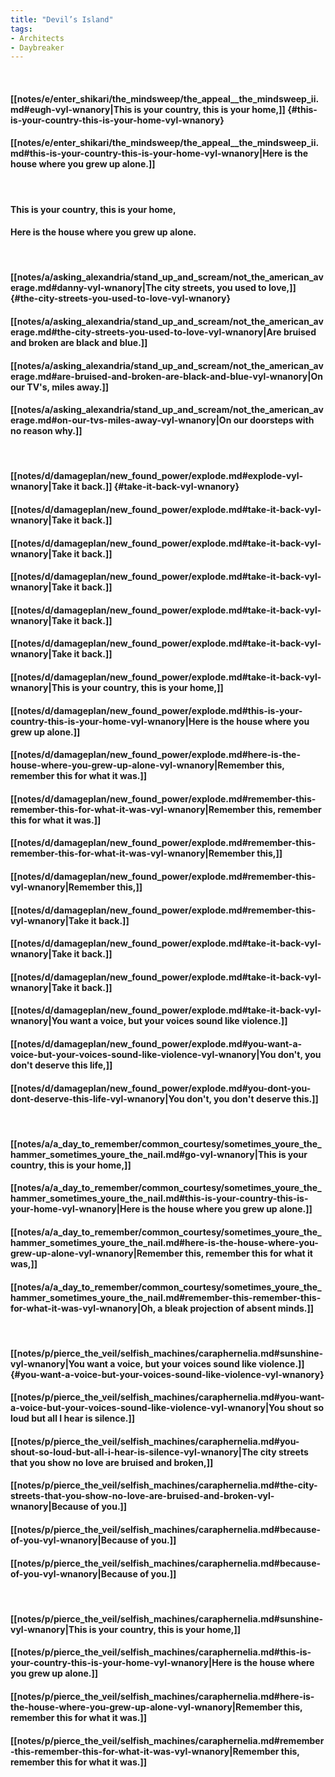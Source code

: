 ```yaml
---
title: "Devil’s Island"
tags:
- Architects
- Daybreaker
---
```

&nbsp;
#### [[notes/e/enter_shikari/the_mindsweep/the_appeal__the_mindsweep_ii.md#eugh-vyl-wnanory|This is your country, this is your home,]] {#this-is-your-country-this-is-your-home-vyl-wnanory}
#### [[notes/e/enter_shikari/the_mindsweep/the_appeal__the_mindsweep_ii.md#this-is-your-country-this-is-your-home-vyl-wnanory|Here is the house where you grew up alone.]]
&nbsp;
#### This is your country, this is your home,
#### Here is the house where you grew up alone.
&nbsp;
#### [[notes/a/asking_alexandria/stand_up_and_scream/not_the_american_average.md#danny-vyl-wnanory|The city streets, you used to love,]] {#the-city-streets-you-used-to-love-vyl-wnanory}
#### [[notes/a/asking_alexandria/stand_up_and_scream/not_the_american_average.md#the-city-streets-you-used-to-love-vyl-wnanory|Are bruised and broken are black and blue.]]
#### [[notes/a/asking_alexandria/stand_up_and_scream/not_the_american_average.md#are-bruised-and-broken-are-black-and-blue-vyl-wnanory|On our TV's, miles away.]]
#### [[notes/a/asking_alexandria/stand_up_and_scream/not_the_american_average.md#on-our-tvs-miles-away-vyl-wnanory|On our doorsteps with no reason why.]]
&nbsp;
#### [[notes/d/damageplan/new_found_power/explode.md#explode-vyl-wnanory|Take it back.]] {#take-it-back-vyl-wnanory}
#### [[notes/d/damageplan/new_found_power/explode.md#take-it-back-vyl-wnanory|Take it back.]]
#### [[notes/d/damageplan/new_found_power/explode.md#take-it-back-vyl-wnanory|Take it back.]]
#### [[notes/d/damageplan/new_found_power/explode.md#take-it-back-vyl-wnanory|Take it back.]]
#### [[notes/d/damageplan/new_found_power/explode.md#take-it-back-vyl-wnanory|Take it back.]]
#### [[notes/d/damageplan/new_found_power/explode.md#take-it-back-vyl-wnanory|Take it back.]]
#### [[notes/d/damageplan/new_found_power/explode.md#take-it-back-vyl-wnanory|This is your country, this is your home,]]
#### [[notes/d/damageplan/new_found_power/explode.md#this-is-your-country-this-is-your-home-vyl-wnanory|Here is the house where you grew up alone.]]
#### [[notes/d/damageplan/new_found_power/explode.md#here-is-the-house-where-you-grew-up-alone-vyl-wnanory|Remember this, remember this for what it was.]]
#### [[notes/d/damageplan/new_found_power/explode.md#remember-this-remember-this-for-what-it-was-vyl-wnanory|Remember this, remember this for what it was.]]
#### [[notes/d/damageplan/new_found_power/explode.md#remember-this-remember-this-for-what-it-was-vyl-wnanory|Remember this,]]
#### [[notes/d/damageplan/new_found_power/explode.md#remember-this-vyl-wnanory|Remember this,]]
#### [[notes/d/damageplan/new_found_power/explode.md#remember-this-vyl-wnanory|Take it back.]]
#### [[notes/d/damageplan/new_found_power/explode.md#take-it-back-vyl-wnanory|Take it back.]]
#### [[notes/d/damageplan/new_found_power/explode.md#take-it-back-vyl-wnanory|Take it back.]]
#### [[notes/d/damageplan/new_found_power/explode.md#take-it-back-vyl-wnanory|You want a voice, but your voices sound like violence.]]
#### [[notes/d/damageplan/new_found_power/explode.md#you-want-a-voice-but-your-voices-sound-like-violence-vyl-wnanory|You don't, you don't deserve this life,]]
#### [[notes/d/damageplan/new_found_power/explode.md#you-dont-you-dont-deserve-this-life-vyl-wnanory|You don't, you don't deserve this.]]
&nbsp;
#### [[notes/a/a_day_to_remember/common_courtesy/sometimes_youre_the_hammer_sometimes_youre_the_nail.md#go-vyl-wnanory|This is your country, this is your home,]]
#### [[notes/a/a_day_to_remember/common_courtesy/sometimes_youre_the_hammer_sometimes_youre_the_nail.md#this-is-your-country-this-is-your-home-vyl-wnanory|Here is the house where you grew up alone.]]
#### [[notes/a/a_day_to_remember/common_courtesy/sometimes_youre_the_hammer_sometimes_youre_the_nail.md#here-is-the-house-where-you-grew-up-alone-vyl-wnanory|Remember this, remember this for what it was,]]
#### [[notes/a/a_day_to_remember/common_courtesy/sometimes_youre_the_hammer_sometimes_youre_the_nail.md#remember-this-remember-this-for-what-it-was-vyl-wnanory|Oh, a bleak projection of absent minds.]]
&nbsp;
#### [[notes/p/pierce_the_veil/selfish_machines/caraphernelia.md#sunshine-vyl-wnanory|You want a voice, but your voices sound like violence.]] {#you-want-a-voice-but-your-voices-sound-like-violence-vyl-wnanory}
#### [[notes/p/pierce_the_veil/selfish_machines/caraphernelia.md#you-want-a-voice-but-your-voices-sound-like-violence-vyl-wnanory|You shout so loud but all I hear is silence.]]
#### [[notes/p/pierce_the_veil/selfish_machines/caraphernelia.md#you-shout-so-loud-but-all-i-hear-is-silence-vyl-wnanory|The city streets that you show no love are bruised and broken,]]
#### [[notes/p/pierce_the_veil/selfish_machines/caraphernelia.md#the-city-streets-that-you-show-no-love-are-bruised-and-broken-vyl-wnanory|Because of you.]]
#### [[notes/p/pierce_the_veil/selfish_machines/caraphernelia.md#because-of-you-vyl-wnanory|Because of you.]]
#### [[notes/p/pierce_the_veil/selfish_machines/caraphernelia.md#because-of-you-vyl-wnanory|Because of you.]]
&nbsp;
#### [[notes/p/pierce_the_veil/selfish_machines/caraphernelia.md#sunshine-vyl-wnanory|This is your country, this is your home,]]
#### [[notes/p/pierce_the_veil/selfish_machines/caraphernelia.md#this-is-your-country-this-is-your-home-vyl-wnanory|Here is the house where you grew up alone.]]
#### [[notes/p/pierce_the_veil/selfish_machines/caraphernelia.md#here-is-the-house-where-you-grew-up-alone-vyl-wnanory|Remember this, remember this for what it was.]]
#### [[notes/p/pierce_the_veil/selfish_machines/caraphernelia.md#remember-this-remember-this-for-what-it-was-vyl-wnanory|Remember this, remember this for what it was.]]
